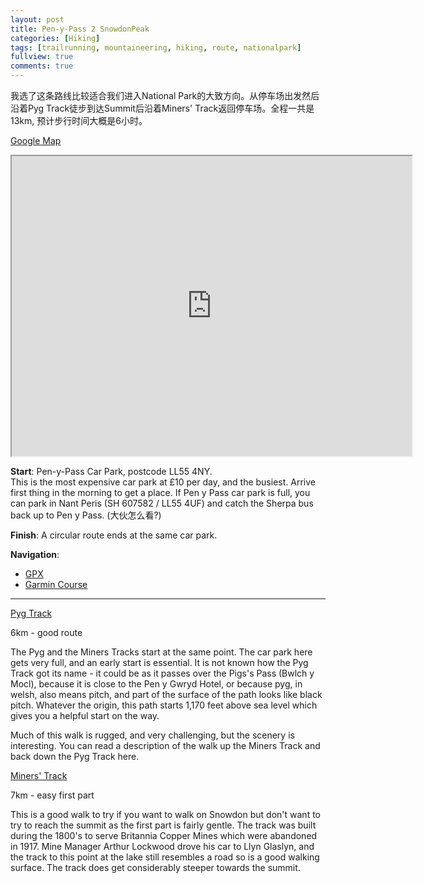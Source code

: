 ```yaml
---
layout: post
title: Pen-y-Pass 2 SnowdonPeak
categories: [Hiking]
tags: [trailrunning, mountaineering, hiking, route, nationalpark]
fullview: true
comments: true
---
```


我选了这条路线比较适合我们进入National Park的大致方向。从停车场出发然后沿着Pyg Track徒步到达Summit后沿着Miners' Track返回停车场。全程一共是13km, 预计步行时间大概是6小时。

[Google Map](https://www.google.com/maps/d/embed?mid=1g44ZNA2A3MjksNKlzOw_QVqwM1A)
<iframe src="https://www.google.com/maps/d/embed?mid=1g44ZNA2A3MjksNKlzOw_QVqwM1A" width="640" height="480"></iframe>

<strong>Start</strong>: Pen-y-Pass Car Park, postcode LL55 4NY. <br>
This is the most expensive car park at £10 per day, and the busiest.  Arrive first thing in the morning to get a place. If Pen y Pass car park is full, you can park in Nant Peris (SH 607582 / LL55 4UF) and catch the Sherpa bus back up to Pen y Pass. (大伙怎么看?)

<strong>Finish</strong>: A circular route ends at the same car park.

<strong>Navigation</strong>:
<ul>
<li><a href="http://www.haroldstreet.org.uk/routes/download/?walk=1531">GPX</a></li>
<li><a href="https://connect.garmin.com/modern/course/15969386">Garmin Course</a></li>
</ul>

<hr>
<a href="http://www.gps-routes.co.uk/routes/home.nsf/RoutesLinksWalks/snowdon-pyg-track-walking-route">Pyg Track</a>

6km - good route

The Pyg and the Miners Tracks start at the same point.  The car park here gets very full, and an early start is essential.  It is not known how the Pyg Track got its name - it could be as it passes over the Pigs's Pass (Bwlch y Mocl), because it is close to the Pen y Gwryd Hotel, or because pyg, in welsh, also means pitch, and part of the surface of the path looks like black pitch.  Whatever the origin, this path starts 1,170 feet above sea level which gives you a helpful start on the way.  

Much of this walk is rugged, and very challenging, but the scenery is interesting.  You can read a description of the walk up the Miners Track and back down the Pyg Track here.

<a href="http://www.gps-routes.co.uk/routes/home.nsf/RoutesLinksWalks/snowdon-miners-track-walking-route">Miners' Track</a> 

7km - easy first part

This is a good walk to try if you want to walk on Snowdon but don't want to try to reach the summit as the first part is fairly gentle.  The track was built during the 1800's to serve Britannia Copper Mines which were abandoned in 1917.  Mine Manager Arthur Lockwood drove his car to Llyn Glaslyn, and the track to this point at the lake still resembles a road so is a good walking surface.  The track does get considerably steeper towards the summit.
